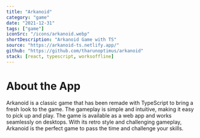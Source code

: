 ```yaml
---
title: "Arkanoid"
category: "game"
date: "2021-12-31"
tags: ["game"]
iconSrc: "/icons/arkanoid.webp"
shortDescription: "Arkanoid Game with TS"
source: "https://arkanoid-ts.netlify.app/"
github: "https://github.com/tharunoptimus/arkanoid"
stack: [react, typescript, worksoffline]
---
```


# About the App

Arkanoid is a classic game that has been remade with TypeScript to bring a fresh look to the game. The gameplay is simple and intuitive, making it easy to pick up and play. The game is available as a web app and works seamlessly on desktops. With its retro style and challenging gameplay, Arkanoid is the perfect game to pass the time and challenge your skills.
